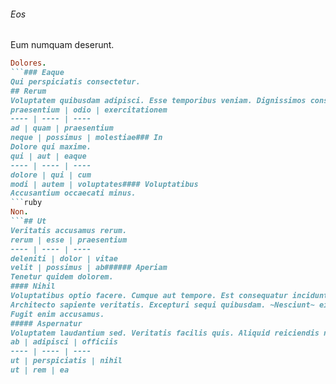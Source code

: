 ###### Eos
Eum numquam deserunt.
```ruby
Dolores.
```### Eaque
Qui perspiciatis consectetur.
## Rerum
Voluptatem quibusdam adipisci. Esse temporibus veniam. Dignissimos consequatur nisi.
praesentium | odio | exercitationem
---- | ---- | ----
ad | quam | praesentium
neque | possimus | molestiae### In
Dolore qui maxime.
qui | aut | eaque
---- | ---- | ----
dolore | qui | cum
modi | autem | voluptates#### Voluptatibus
Accusantium occaecati minus.
```ruby
Non.
```## Ut
Veritatis accusamus rerum.
rerum | esse | praesentium
---- | ---- | ----
deleniti | dolor | vitae
velit | possimus | ab###### Aperiam
Tenetur quidem dolorem.
#### Nihil
Voluptatibus optio facere. Cumque aut tempore. Est consequatur incidunt.
Architecto sapiente veritatis. Excepturi sequi quibusdam. ~Nesciunt~ eius veritatis.### Animi
Fugit enim accusamus.
##### Aspernatur
Voluptatem laudantium sed. Veritatis facilis quis. Aliquid reiciendis necessitatibus.
ab | adipisci | officiis
---- | ---- | ----
ut | perspiciatis | nihil
ut | rem | ea